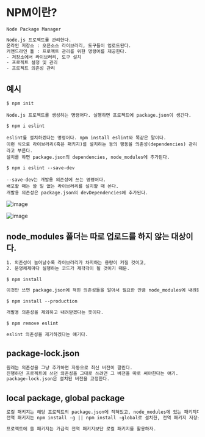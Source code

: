 # NPM이란?

    Node Package Manager
    
```txt
Node.js 프로젝트를 관리한다.
온라인 저장소 : 오픈소스 라이브러리, 도구들이 업로드된다.
커맨드라인 툴 : 프로젝트 관리를 위한 명령어를 제공한다.
- 저장소에서 라이브러리, 도구 설치
- 프로젝트 설정 및 관리
- 프로젝트 의존성 관리
```

## 예시

```
$ npm init

Node.js 프로젝트를 생성하는 명령어다. 실행하면 프로젝트에 package.json이 생긴다.

$ npm i eslint

eslint를 설치하겠다는 명령어다. npm install eslint와 똑같은 말이다.
이런 식으로 라이브러리(혹은 패키지)를 설치하는 등의 행동을 의존성(dependencies) 관리라고 부른다.
설치를 하면 package.json의 dependencies, node_modules에 추가된다.

$ npm i eslint --save-dev

--save-dev는 개발용 의존성에 쓰는 명령어다.
배포할 때는 쓸 일 없는 라이브러리를 설치할 때 쓴다.
개발용 의존성은 package.json의 devDependencies에 추가된다.
```

![image](https://user-images.githubusercontent.com/39308313/144236491-60173ccb-a1a1-484e-8c6f-830af7e9d512.png)

![image](https://user-images.githubusercontent.com/39308313/144236436-64a386ea-67fc-492e-8a38-ee3ee178c226.png)

## node_modules 폴더는 따로 업로드를 하지 않는 대상이다.


```txt
1. 의존성이 늘어날수록 라이브러리가 차지하는 용량이 커질 것이고,
2. 운영체제마다 실행하는 코드가 제각각이 될 것이기 때문.

$ npm install

이것만 쓰면 package.json에 적힌 의존성들을 알아서 필요한 만큼 node_modules에 내려받는다.

$ npm install --production

개발용 의존성을 제외하고 내려받겠다는 뜻이다.

$ npm remove eslint

eslint 의존성을 제거하겠다는 얘기다.
```

## package-lock.json

```txt
원래는 의존성을 그냥 추가하면 자동으로 최신 버전이 깔린다.
진행하던 프로젝트에 쓰던 의존성을 그대로 쓰려면 그 버전을 따로 써야한다는 얘기.
package-lock.json은 설치된 버전을 고정한다.
```

## local package, global package

```txt
로컬 패키지는 해당 프로젝트의 package.json에 적혀있고, node_modules에 있는 패키지다.
전역 패키지는 npm install -g || npm install -global로 설치한, 전역 패키지 저장소에 저장된 패키지다.

프로젝트에 쓸 패키지는 가급적 전역 패키지보단 로컬 패키지를 활용하자.
```
